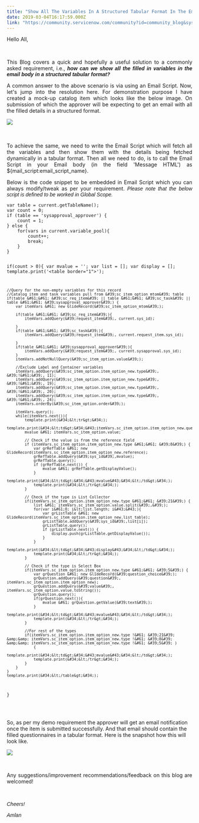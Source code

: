 ```yaml
---
title: "Show All The Variables In A Structured Tabular Format In The Email Body"
date: 2019-03-04T16:17:59.000Z
link: "https://community.servicenow.com/community?id=community_blog&sys_id=ee8519acdb00bfc42be0a851ca961921"
---
```

<p>Hello All,</p>
<p> </p>
<p style="text-align: justify;">This Blog covers a quick and hopefully a useful solution to a commonly asked requirement, i.e., <span style="font-family: arial, helvetica, sans-serif;"><em><strong>h</strong></em><strong><em>ow can we show all the filled in variables in the email body in a structured tabular format?</em></strong></span></p>
<p style="text-align: justify;">A common answer to the above scenario is via using an Email Script. Now, let&#39;s jump into the resolution here. For demonstration purpose I have created a mock-up catalog item which looks like the below image. On submission of which the approver will be expecting to get an email with all the filled details in a structured format.</p>
<p><img src="https://community.servicenow.com/0fc599a0db40bfc42be0a851ca961922.iix" /> </p>
<p> </p>
<p style="text-align: justify;">To achieve the same, we need to write the Email Script which will fetch all the variables and then show them with the details being fetched dynamically in a tabular format. Then all we need to do, is to call the Email Script in your Email body (in the field &#39;Message HTML&#39;) as ${mail_script:email_script_name}.</p>
<p style="text-align: justify;">Below is the code snippet to be embedded in Email Script which you can always modify/tweak as per your requirement. <span style="font-family: arial, helvetica, sans-serif;"><em>Please note that the below script is defined to be worked in Global Scope.</em> </span></p>
<pre class="language-javascript"><code>var table &#61; current.getTableName();
var count &#61; 0;
if (table &#61;&#61; &#39;sysapproval_approver&#39;) {
	count &#61; 1;
} else {
	for(vars in current.variable_pool){
		count&#43;&#43;;
		break;
	}
}

if(count &gt; 0){
	var mvalue &#61; &#39;&#39;;
	var list &#61; [];
	var display &#61; [];
	template.print(&#39;&lt;table border&#61;&#34;1&#34;&gt;&#39;);
	
	//Query for the non-empty variables for this record
	//Catalog item and task variables pull from &#39;sc_item_option_mtom&#39; table
	if(table &#61;&#61; &#39;sc_req_item&#39; || table &#61;&#61; &#39;sc_task&#39; || table &#61;&#61; &#39;sysapproval_approver&#39;) {
		var itemVars &#61; new GlideRecord(&#39;sc_item_option_mtom&#39;);
		
		if(table &#61;&#61; &#39;sc_req_item&#39;){
			itemVars.addQuery(&#39;request_item&#39;, current.sys_id);
			
		}
		if(table &#61;&#61; &#39;sc_task&#39;){
			itemVars.addQuery(&#39;request_item&#39;, current.request_item.sys_id);
			
		}
		if(table &#61;&#61; &#39;sysapproval_approver&#39;){
			itemVars.addQuery(&#39;request_item&#39;, current.sysapproval.sys_id);
		}
		itemVars.addNotNullQuery(&#39;sc_item_option.value&#39;);
		
		//Exclude Label and Container variables
		itemVars.addQuery(&#39;sc_item_option.item_option_new.type&#39;, &#39;!&#61;&#39;, 11);
		itemVars.addQuery(&#39;sc_item_option.item_option_new.type&#39;, &#39;!&#61;&#39;, 19);
		itemVars.addQuery(&#39;sc_item_option.item_option_new.type&#39;, &#39;!&#61;&#39;, 20);
		itemVars.addQuery(&#39;sc_item_option.item_option_new.type&#39;, &#39;!&#61;&#39;, 24);
		itemVars.orderBy(&#39;sc_item_option.order&#39;);
		
		itemVars.query();
		while(itemVars.next()){
			template.print(&#34;&lt;tr&gt;&#34;);
			template.print(&#34;&lt;td&gt;&#34;&#43;itemVars.sc_item_option.item_option_new.question_text&#43;&#34;&lt;/td&gt;&#34;);
			mvalue &#61; itemVars.sc_item_option.value;
			
			// Check if the value is from the reference field
			if (itemVars.sc_item_option.item_option_new.type &#61;&#61; &#39;8&#39;) {
				var grRefTable &#61; new GlideRecord(itemVars.sc_item_option.item_option_new.reference);
				grRefTable.addQuery(&#39;sys_id&#39;,mvalue);
				grRefTable.query();
				if (grRefTable.next()) {
					mvalue &#61; grRefTable.getDisplayValue();
				}
				template.print(&#34;&lt;td&gt;&#34;&#43;mvalue&#43;&#34;&lt;/td&gt;&#34;);
				template.print(&#34;&lt;/tr&gt;&#34;);
			}
			
			// Check if the type is List Collector
			if(itemVars.sc_item_option.item_option_new.type &#61;&#61; &#39;21&#39;) {
				list &#61; itemVars.sc_item_option.value.split(&#39;,&#39;);				
				for(var i&#61;0; i&lt;list.length; i&#43;&#43;){
					var grListTable &#61; new GlideRecord(itemVars.sc_item_option.item_option_new.list_table);
					grListTable.addQuery(&#39;sys_id&#39;,list[i]);
					grListTable.query();
					if (grListTable.next()) {
						display.push(grListTable.getDisplayValue());						
					}
				}
				template.print(&#34;&lt;td&gt;&#34;&#43;display&#43;&#34;&lt;/td&gt;&#34;);
				template.print(&#34;&lt;/tr&gt;&#34;);
			}
			
			// Check if the type is Select Box
			if(itemVars.sc_item_option.item_option_new.type &#61;&#61; &#39;5&#39;) {
				var grQuestion &#61; new GlideRecord(&#39;question_choice&#39;);
				grQuestion.addQuery(&#39;question&#39;, itemVars.sc_item_option.item_option_new);
				grQuestion.addQuery(&#39;value&#39;, itemVars.sc_item_option.value.toString());
				grQuestion.query();
				if(grQuestion.next()){
					mvalue &#61; grQuestion.getValue(&#39;text&#39;);
				}
				template.print(&#34;&lt;td&gt;&#34;&#43;mvalue&#43;&#34;&lt;/td&gt;&#34;);
				template.print(&#34;&lt;/tr&gt;&#34;);
			}
			
			//For rest of the types
			if(itemVars.sc_item_option.item_option_new.type !&#61; &#39;21&#39; &amp;&amp; itemVars.sc_item_option.item_option_new.type !&#61; &#39;8&#39; &amp;&amp; itemVars.sc_item_option.item_option_new.type !&#61; &#39;5&#39; )
				{
				template.print(&#34;&lt;td&gt;&#34;&#43;mvalue&#43;&#34;&lt;/td&gt;&#34;);
				template.print(&#34;&lt;/tr&gt;&#34;);
			}
		}
	}
	template.print(&#34;&lt;/table&gt;&#34;);
}
</code></pre>
<p> </p>
<p>So, as per my demo requirement the approver will get an email notification once the item is submitted successfully. And that email should contain the filled questionnaires in a tabular format. Here is the snapshot how this will look like.</p>
<p><img src="https://community.servicenow.com/e10bdda0db04bfc42be0a851ca96199b.iix" /></p>
<p> </p>
<p style="text-align: justify;">Any suggestions/improvement recommendations/feedback on this blog are welcomed!</p>
<p> </p>
<p><span style="font-family: arial, helvetica, sans-serif;"><em>Cheers!</em></span></p>
<p><span style="font-family: arial, helvetica, sans-serif;"><em>Amlan</em></span></p>